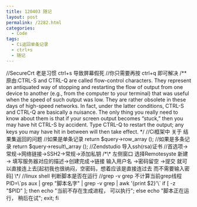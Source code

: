 ```yaml
---
title: 120403 随记
layout: post
permalink: /2282.html
categories:
  - Code
tags:
  - Ci返回单条记录
  - ctrl+s
  - 随记
---
```

//SecureCrt 老是习惯 ctrl+s 导致屏幕假死 //你只需要再按 ctrl+q 即可解决 /*\* 原由:CTRL-S and CTRL-Q are called flow-control characters. They represent an antiquated way of stopping and restarting the flow of output from one device to another (e.g., from the computer to your terminal) that was useful when the speed of such output was low. They are rather obsolete in these days of high-speed networks. In fact, under the latter conditions, CTRL-S and CTRL-Q are basically a nuisance. The only thing you really need to know about them is that if your screen output becomes “stuck,” then you may have hit CTRL-S by accident. Type CTRL-Q to restart the output; any keys you may have hit in between will then take effect. \*/ //Ci框架中 关于 结果集返回的问题 //如果是单条记录 return $query->row\_array (); //如果是多条记录 return $query->result\_array (); //Zendstudio 导入ssh(rsa)证书 //首选项->常规->网络链接->SSH2->常规->添加私钥 /*\* 左侧窗口 选择Remotesyste 新建 -> 填写服务器对应的描述->创建完成->链接 输入用户名 ->密码留空 ->提交 就可以直接连上去[起初我也很纳闷，空密码，想着应该是直接连过去 而不需要输入密码] \*/ //linux shell 判断脚本是否在运行 //grep -v grep 不计算当前grep线程 PID=\`ps aux | grep "脚本名字" | grep -v grep | awk '{print $2}'\` if [ -z "$PID" ]; then echo "当前不存在生成进程， 可以执行"; else echo "脚本正在运行， 稍后在试"; exit; fi